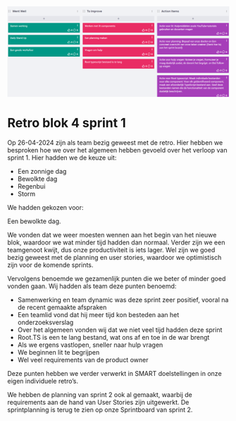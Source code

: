 ![Afbeelding Retro](Schermafbeelding_2024-04-26_132243.png)

# Retro blok 4 sprint 1

Op 26-04-2024 zijn als team bezig geweest met de retro. Hier hebben we besproken hoe we over het algemeen hebben gevoeld over het verloop van sprint 1. Hier hadden we de keuze uit:

- Een zonnige dag
- Bewolkte dag
- Regenbui
- Storm
    
We hadden gekozen voor:

Een bewolkte dag.
 
We vonden dat we weer moesten wennen aan het begin van het nieuwe blok, waardoor we wat minder tijd hadden dan normaal. Verder zijn we een teamgenoot kwijt, dus onze productiviteit is iets lager. Wel zijn we goed bezig geweest met de planning en user stories, waardoor we optimistisch zijn voor de komende sprints.

Vervolgens benoemde we gezamenlijk punten die we beter of minder goed vonden gaan. Wij hadden als team deze punten benoemd:
-	Samenwerking en team dynamic was deze sprint zeer positief, vooral na de recent gemaakte afspraken
-	Een teamlid vond dat hij meer tijd kon besteden aan het onderzoeksverslag
-	Over het algemeen vonden wij dat we niet veel tijd hadden deze sprint
-	Root.TS is een te lang bestand, wat ons af en toe in de war brengt
-	Als we ergens vastlopen, sneller naar hulp vragen
-	We beginnen lit te begrijpen
-	Wel veel requirements van de product owner

Deze punten hebben we verder verwerkt in SMART doelstellingen in onze eigen individuele retro’s.

We hebben de planning van sprint 2 ook al gemaakt, waarbij de requirements aan de hand van User Stories zijn uitgewerkt. De sprintplanning is terug te zien op onze Sprintboard van sprint 2.


